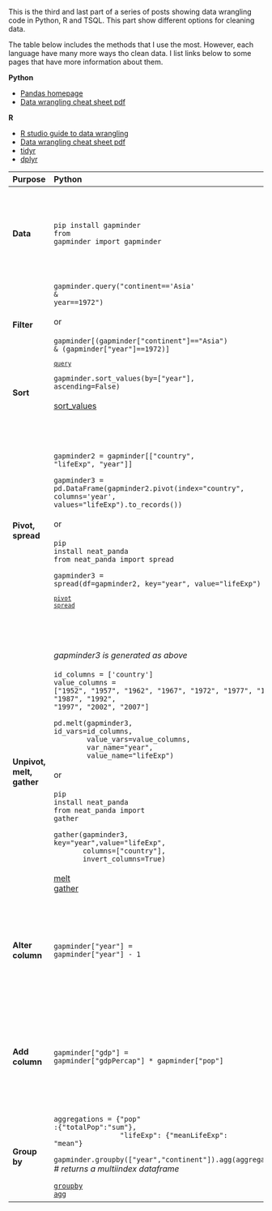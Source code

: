 <!--
.. title: hej
.. slug: hej
.. date: 2019-04-01 12:11:24 UTC
.. tags: 
.. category: 
.. link: 
.. description: 
.. type: text
-->

This is the third and last part of a series of posts showing data wrangling code in Python, R and TSQL. This part show different options for cleaning data.
<!-- TEASER_END -->
The table below includes the methods that I use the most. However, each language have many more ways tho clean data. I list links below to some pages that have more information about them.

**Python**

* [Pandas homepage](https://pandas.pydata.org/)
* [Data wrangling cheat sheet pdf](https://pandas.pydata.org/Pandas_Cheat_Sheet.pdf)

**R**

* [R studio guide to data wrangling](https://www.rstudio.com/resources/webinars/data-wrangling-with-r-and-rstudio/)
* [Data wrangling cheat sheet pdf](https://www.rstudio.com/wp-content/uploads/2015/02/data-wrangling-cheatsheet.pdf)
* [tidyr](https://tidyr.tidyverse.org/)
* [dplyr](https://dplyr.tidyverse.org/)
      
| Purpose                   | **Python**                                                                                                                                                                                                                                                                                                                                                                                                                                                                                                                                                                                                                                                                                                                                                                                                                                                                                                     | **R**                                                                                                                                                                                                                                                                                                                                                    | **TSQL**                                                                                                                                                                                                                                                                                                                                                                                                                                                                                                                                                                                                              |
| :------------------------ | :------------------------------------------------------------------------------------------------------------------------------------------------------------------------------------------------------------------------------------------------------------------------------------------------------------------------------------------------------------------------------------------------------------------------------------------------------------------------------------------------------------------------------------------------------------------------------------------------------------------------------------------------------------------------------------------------------------------------------------------------------------------------------------------------------------------------------------------------------------------------------------------------------------- | :------------------------------------------------------------------------------------------------------------------------------------------------------------------------------------------------------------------------------------------------------------------------------------------------------------------------------------------------------- | :-------------------------------------------------------------------------------------------------------------------------------------------------------------------------------------------------------------------------------------------------------------------------------------------------------------------------------------------------------------------------------------------------------------------------------------------------------------------------------------------------------------------------------------------------------------------------------------------------------------------- |
| **Data**                  | <code>pip install gapminder<br>from gapminder import gapminder</code>                                                                                                                                                                                                                                                                                                                                                                                                                                                                                                                                                                                                                                                                                                                                                                                                                                          | <code>install.packages("gapminder")<br>library(gapminder)</code>                                                                                                                                                                                                                                                                                         | *the gapminder dataset is inserted into a<br>table called gapminder on a local MSSQL server.<br>This is done via the pandas method [to_sql](https://pandas.pydata.org/pandas-docs/stable/reference/api/pandas.DataFrame.to_sql.html)*                                                                                                                                                                                                                                                                                                                                                                                 |
| **Filter**                | <code>gapminder.query("continent=='Asia' & year==1972")</code><br><br>or<br><br><code>gapminder[(gapminder["continent"]=="Asia") & (gapminder["year"]==1972)]<code><br><br>[query](https://pandas.pydata.org/pandas-docs/stable/reference/api/pandas.DataFrame.query.html)                                                                                                                                                                                                                                                                                                                                                                                                                                                                                                                                                                                                                                     | <code>gapminder %>%<br>&nbsp;&nbsp;filter(continent=="Asia", year==1972))</code><br><br>[filter](https://dplyr.tidyverse.org/reference/filter.html)                                                                                                                                                                                                      | <code>SELECT * FROM gapminder <br>WHERE continent='Asia'<br>AND year=1972<code>                                                                                                                                                                                                                                                                                                                                                                                                                                                                                                                                       |
| **Sort**                  | <code>gapminder.sort_values(by=["year"], ascending=False)</code><br><br>[sort_values](https://pandas.pydata.org/pandas-docs/stable/reference/api/pandas.DataFrame.sort_values.html)                                                                                                                                                                                                                                                                                                                                                                                                                                                                                                                                                                                                                                                                                                                            | <code>gapminder %>%<br>&nbsp;&nbsp;arrange(desc(year))</code><br><br>[arrange](https://dplyr.tidyverse.org/reference/arrange.html)                                                                                                                                                                                                                       | <code>SELECT * FROM gapminder<br>ORDER BY year DESC</code>                                                                                                                                                                                                                                                                                                                                                                                                                                                                                                                                                            |
| **Pivot, spread**         | <code>gapminder2 = gapminder[["country", "lifeExp", "year"]]<br><br>gapminder3 = pd.DataFrame(gapminder2.pivot(index="country", columns='year',<br>values="lifeExp").to_records())</code><br><br>or<br><br><code>pip install neat_panda<br>from neat_panda import spread<br><br>gapminder3 = spread(df=gapminder2, key="year", value="lifeExp")<code><br><br>[pivot](https://pandas.pydata.org/pandas-docs/stable/reference/api/pandas.DataFrame.pivot.html)<br>[spread](https://github.com/htp84/neat_panda)                                                                                                                                                                                                                                                                                                                                                                                                  | <code>gapminder3 <- gapminder %>%<br>&nbsp;&nbsp;select(country, lifeExp, year) %>%<br>&nbsp;&nbsp;spread(key=year, value=lifeExp)<code><br><br>[spread](https://tidyr.tidyverse.org/reference/spread.html)                                                                                                                                              | <code>SELECT country, [1952], [1957], [1962], [1967], [1972], [1977], [1982], [1987], [1992], [1997], [2002], [2007] FROM (<br>SELECT country, lifeExp, year FROM gapminder) AS gap<br>PIVOT<br>(<br>sum(lifeExp)<br>FOR year in ([1952], [1957], [1962], [1967],<br>&nbsp;&nbsp;&nbsp;&nbsp;&nbsp;&nbsp;&nbsp;&nbsp;&nbsp;&nbsp;&nbsp;&nbsp;&nbsp;[1972], [1977], [1982], [1987],<br>&nbsp;&nbsp;&nbsp;&nbsp;&nbsp;&nbsp;&nbsp;&nbsp;&nbsp;&nbsp;&nbsp;&nbsp;&nbsp;[1992], [1997], [2002], [2007])<br>) AS pvt<code><br><br>[PIVOT](https://docs.microsoft.com/en-us/sql/t-sql/queries/from-using-pivot-and-unpivot) |
| **Unpivot, melt, gather** | *gapminder3 is generated as above*<br><br><code>id_columns = ['country']<br>value_columns = ["1952", "1957", "1962", "1967", "1972", "1977", "1982", "1987", "1992", "1997", "2002", "2007"]<br><br>pd.melt(gapminder3, id_vars=id_columns,<br>&nbsp;&nbsp;&nbsp;&nbsp;&nbsp;&nbsp;&nbsp;&nbsp;value_vars=value_columns,<br>&nbsp;&nbsp;&nbsp;&nbsp;&nbsp;&nbsp;&nbsp;&nbsp;var_name="year",<br>&nbsp;&nbsp;&nbsp;&nbsp;&nbsp;&nbsp;&nbsp;&nbsp;value_name="lifeExp")&nbsp;</code><br><br>or<br><br><code>pip install neat_panda<br>from neat_panda import gather<br><br>gather(gapminder3, key="year",value="lifeExp",<br>&nbsp;&nbsp;&nbsp;&nbsp;&nbsp;&nbsp;&nbsp;columns=["country"],<br>&nbsp;&nbsp;&nbsp;&nbsp;&nbsp;&nbsp;&nbsp;invert_columns=True)</code><br><br>[melt](https://pandas.pydata.org/pandas-docs/stable/reference/api/pandas.melt.html)<br>[gather](https://github.com/htp84/neat_panda) | *gapminder3 is generated as above*<br><br><code>value_columns <- c("1952", "1957", "1962", "1967","1972", "1977","1982", "1987", "1992", "1997", "2002", "2007")<br>gather(gapminder3, value_columns, key="year",<br>&nbsp;&nbsp;&nbsp;&nbsp;&nbsp;&nbsp;&nbsp;value="lifeExp")<code><br><br>[gather](https://tidyr.tidyverse.org/reference/gather.html) | *the table gapminder_pvt is generated via the PIVOT above*<br><br><code>SELECT country, [year], lifeExp<br>FROM (<br>SELECT country, [1952], [1957], [1962], [1967], [1972], [1977],<br>[1982], [1987], [1992], [1997], [2002], [2007]<br>FROM gapminder_pvt) AS gap<br>UNPIVOT<br>(lifeExp FOR [year] IN ([1952], [1957], [1962], [1967], [1972], [1977],<br>[1982], [1987], [1992], [1997], [2002], [2007])<br>) AS unpvt<code><br><br>[UNPIVOT](https://docs.microsoft.com/en-us/sql/t-sql/queries/from-using-pivot-and-unpivot)                                                                                   |
| **Alter column**          | <code>gapminder["year"] = gapminder["year"] - 1<code>                                                                                                                                                                                                                                                                                                                                                                                                                                                                                                                                                                                                                                                                                                                                                                                                                                                          | <code>gapminder <- mutate(year = year - 1) <code><br><br>[mutate](https://dplyr.tidyverse.org/reference/mutate.html)                                                                                                                                                                                                                                     | <code>SELECT country, continent, year - 1 AS year,<br>lifeExp, pop, gdpPercap FROM gapminder</code><br><br>*this do not alter the original table,<br>it only changes the returned output*                                                                                                                                                                                                                                                                                                                                                                                                                             |
| **Add column**            | <code>gapminder["gdp"] = gapminder["gdpPercap"] * gapminder["pop"]<code>                                                                                                                                                                                                                                                                                                                                                                                                                                                                                                                                                                                                                                                                                                                                                                                                                                       | <code>gapminder <- mutate(gdp = gdpPercap * pop)<code>                                                                                                                                                                                                                                                                                                   | <code>SELECT country, continent, year, lifeExp, pop, gdpPercap, pop * gdpPercap AS gdp<br>FROM gapminder</code><br><br>*this do not alter the original table,<br>it only changes the returned output*                                                                                                                                                                                                                                                                                                                                                                                                                 |
| **Group by**              | <code>aggregations = \{"pop" :\{"totalPop":"sum"\},<br>&nbsp;&nbsp;&nbsp;&nbsp;&nbsp;&nbsp;&nbsp;&nbsp;&nbsp;&nbsp;&nbsp;&nbsp;&nbsp;&nbsp;&nbsp;&nbsp;"lifeExp": \{"meanLifeExp": "mean"\}<br><br>gapminder.groupby(["year","continent"]).agg(aggregations)<br></code>*# returns a multiindex dataframe*<code><br><br>[groupby](https://pandas.pydata.org/pandas-docs/stable/reference/api/pandas.DataFrame.groupby.html)<br>[agg](https://pandas.pydata.org/pandas-docs/stable/reference/api/pandas.DataFrame.agg.html)                                                                                                                                                                                                                                                                                                                                                                                      | <code>gapminder %>% <br>&nbsp;&nbsp;group_by(year, continent) %>% <br>&nbsp;&nbsp;summarise(totalPop = sum(as.numeric(pop)),<br>&nbsp;&nbsp;&nbsp;&nbsp;meanLifeExp = mean(lifeExp))<code><br><br>[group_by](https://dplyr.tidyverse.org/reference/group_by.html)<br>[summarise](https://dplyr.tidyverse.org/reference/summarise.html)                   | <code>SELECT continent, year, sum(pop) AS totalPop, avg(lifeExp) AS meanLifeExp<br>FROM gapminder<br>GROUP BY continent, year</code>                                                                                                                                                                                                                                                                                                                                                                                                                                                                                  |
